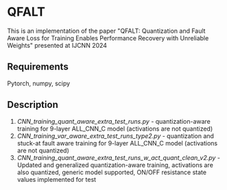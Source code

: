 # QFALT
This is an implementation of the paper "QFALT: Quantization and Fault Aware Loss for Training Enables Performance Recovery with Unreliable Weights" presented at IJCNN 2024

## Requirements
Pytorch, numpy, scipy

## Description

1. *CNN_training_quant_aware_extra_test_runs.py* - quantization-aware training for 9-layer ALL_CNN_C model (activations are not quantized)
2. *CNN_training_var_aware_extra_test_runs_type2.py* - quantization and stuck-at fault aware training for 9-layer ALL_CNN_C model (activations are not quantized)
3. *CNN_training_quant_aware_extra_test_runs_w_act_quant_clean_v2.py* - Updated and generalized quantization-aware training, activations are also quantized, generic model supported, ON/OFF resistance state values implemented for test
